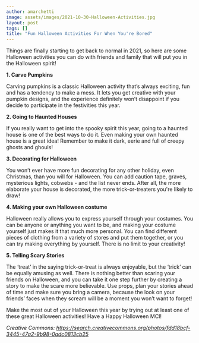 ```yaml
---
author: amarchetti
image: assets/images/2021-10-30-Halloween-Activities.jpg
layout: post
tags: []
title: "Fun Halloween Activities For When You're Bored"
---
```


Things are finally starting to get back to normal in 2021, so here are
some Halloween activities you can do with friends and family that will
put you in the Halloween spirit!

**1. Carve Pumpkins**

 Carving pumpkins is a classic Halloween activity that’s always
 exciting, fun and has a tendency to make a mess. It lets you get
 creative with your pumpkin designs, and the experience definitely
 won’t disappoint if you decide to participate in the festivities this
 year.

**2. Going to Haunted Houses**

 If you really want to get into the spooky spirit this year, going to a
 haunted house is one of the best ways to do it. Even making your own
 haunted house is a great idea! Remember to make it dark, eerie and
 full of creepy ghosts and ghouls!

**3. Decorating for Halloween**

 You won’t ever have more fun decorating for any other holiday, even
 Christmas, than you will for Halloween. You can add caution tape,
 graves, mysterious lights, cobwebs - and the list never ends. After
 all, the more elaborate your house is decorated, the more
 trick-or-treaters you're likely to draw!

**4. Making your own Halloween costume**

 Halloween really allows you to express yourself through your costumes.
 You can be anyone or anything you want to be, and making your costume
 yourself just makes it that much more personal. You can find different
 pieces of clothing from a variety of stores and put them together, or
 you can try making everything by yourself. There is no limit to your
 creativity!

**5. Telling Scary Stories**

  The ‘treat’ in the saying trick-or-treat is always enjoyable, but the
  ‘trick’ can be equally amusing as well. There is nothing better than
  scaring your friends on Halloween, and you can take it one step
  further by creating a story to make the scare more believable. Use
  props, plan your stories ahead of time and make sure you bring a
  camera, because the look on your friends’ faces when they scream will
  be a moment you won’t want to forget!


Make the most out of your Halloween this year by trying out at least
one of these great Halloween activities! Have a Happy Halloween MCI!


*Creative Commons:
https://search.creativecommons.org/photos/fdd18bcf-3445-47a2-9b98-0adc0813cb25*
